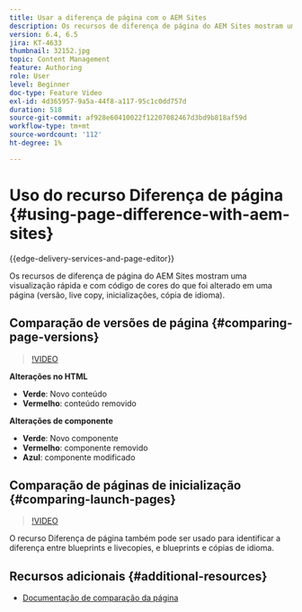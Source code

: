 ```yaml
---
title: Usar a diferença de página com o AEM Sites
description: Os recursos de diferença de página do AEM Sites mostram uma visualização rápida e com código de cores do que foi alterado em uma página (versão, live copy, inicializações, cópia de idioma).
version: 6.4, 6.5
jira: KT-4633
thumbnail: 32152.jpg
topic: Content Management
feature: Authoring
role: User
level: Beginner
doc-type: Feature Video
exl-id: 4d365957-9a5a-44f8-a117-95c1c0dd757d
duration: 518
source-git-commit: af928e60410022f12207082467d3bd9b818af59d
workflow-type: tm+mt
source-wordcount: '112'
ht-degree: 1%

---
```


# Uso do recurso Diferença de página {#using-page-difference-with-aem-sites}

{{edge-delivery-services-and-page-editor}}

Os recursos de diferença de página do AEM Sites mostram uma visualização rápida e com código de cores do que foi alterado em uma página (versão, live copy, inicializações, cópia de idioma).

## Comparação de versões de página {#comparing-page-versions}

>[!VIDEO](https://video.tv.adobe.com/v/32152?quality=12&learn=on)

**Alterações no HTML**

* **Verde**: Novo conteúdo
* **Vermelho**: conteúdo removido

**Alterações de componente**

* **Verde**: Novo componente
* **Vermelho**: componente removido
* **Azul**: componente modificado

## Comparação de páginas de inicialização {#comparing-launch-pages}

>[!VIDEO](https://video.tv.adobe.com/v/17746?quality=12&learn=on)

O recurso Diferença de página também pode ser usado para identificar a diferença entre blueprints e livecopies, e blueprints e cópias de idioma.

## Recursos adicionais {#additional-resources}

* [Documentação de comparação da página](https://experienceleague.adobe.com/docs/experience-manager-65/authoring/siteandpage/page-diff.html)
